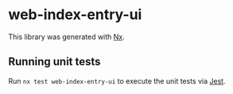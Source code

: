 # web-index-entry-ui

This library was generated with [Nx](https://nx.dev).

## Running unit tests

Run `nx test web-index-entry-ui` to execute the unit tests via [Jest](https://jestjs.io).
